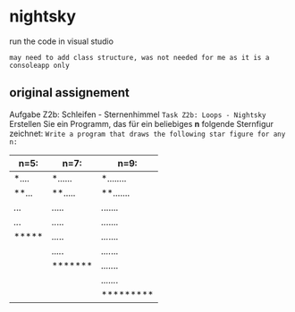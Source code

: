 # nightsky

run the code in visual studio
```
may need to add class structure, was not needed for me as it is a consoleapp only
```

## original assignement

Aufgabe Z2b: Schleifen - Sternenhimmel
`Task Z2b: Loops - Nightsky`
Erstellen Sie ein Programm, das für ein beliebiges **n** folgende Sternfigur zeichnet:
`Write a program that draws the following star figure for any n:`


| n=5:  | n=7:    | n=9:      |
|-------|---------|-----------|
| *.... | *...... | *........ |
| **... | **..... | **....... |
| *.*.. | *.*.... | *.*...... |
| *..*. | *..*... | *..*..... |
| ***** | *...*.. | *...*.... |
|       | *....*. | *....*... |
|       | ******* | *.....*.. |
|       |         | *......*. |
|       |         | ********* |